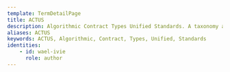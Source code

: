 ```yaml
---
template: TermDetailPage
title: ACTUS
description: Algorithmic Contract Types Unified Standards. A taxonomy and standard for financial contracts.
aliases: ACTUS
keywords: ACTUS, Algorithmic, Contract, Types, Unified, Standards
identities: 
    - id: wael-ivie
      role: author
---
```

